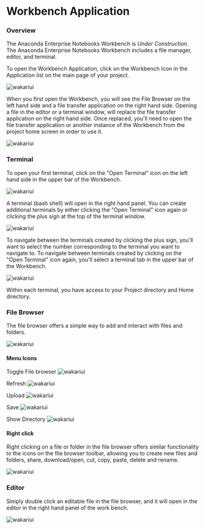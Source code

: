 # Workbench Application

### Overview

The Anaconda Enterprise Notebooks Workbench is *Under Construction*.  The Anaconda Enterprise Notebooks Workbench includes a file manager, editor, and terminal.

To open the Workbench Application, click on the Workbench Icon in the Application list on the main page of your project.

![wakariui](img/workbench_icon.png)

When you first open the Workbench, you will see the File Browser on the left hand side and a file transfer application on the right hand side. Opening a file in the editor or a terminal window, will replace the file transfer application on the right hand side.  Once replaced, you'll need to open the file transfer application or another instance of the Workbench from the project home screen in order to use it.

![wakariui](img/workbench_initialscreen.png)

### Terminal

To open your first terminal, click on the "Open Terminal" icon on the left hand side in the upper bar of the Workbench.

![wakariui](img/workbench_openterminalicon.png)

A terminal (bash shell) will open in the right hand panel. You can create additional terminals by either clicking the "Open Terminal" icon again or clicking the plus sign at the top of the terminal window.

![wakariui](img/workbench_moreterminals.png)

To navigate between the terminals created by clicking the plus sign, you'll want to select the number corresponding to the terminal you want to navigate to. To navigate between terminals created by clicking on the "Open Terminal" icon again, you'll select a terminal tab in the upper bar of the Workbench.

![wakariui](img/workbench_navigateterminals.png)

Within each terminal, you have access to your Project directory and Home directory.

### File Browser

The file browser offers a simple way to add and interact with files and folders.

![wakariui](img/workbench_filemanager.png)

#### Menu Icons

Toggle File browser
![wakariui](img/workbench_toggleicon.png)

Refresh
![wakariui](img/workbench_refreshicon.png)

Upload
![wakariui](img/workbench_uploadicon.png)

Save
![wakariui](img/workbench_saveicon.png)

Show Directory
![wakariui](img/workbench_showdiricon.png)


#### Right click

Right clicking on a file or folder in the file browser offers similar functionality to the icons on the file browser toolbar, allowing you to create new files and folders, share, download/open, cut, copy, paste, delete and rename.

![wakariui](img/workbench_dropdown.png)

### Editor

Simply double click an editable file in the file browser, and it will open in the editor in the right hand panel of the work bench.

![wakariui](img/workbench_editor.png)
